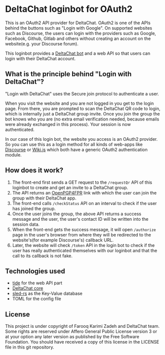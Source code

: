 # DeltaChat loginbot for OAuth2

This is an OAuth2 API provider for DeltaChat. OAuth2 is one of the APIs behind the buttons such as "Login with Google". On supported websites such as Discourse, the users can login with the providers such as Google, Facebook, Github, Gitlab and others without creating an account on the website(e.g. your Discourse forum).

This loginbot provides a [DeltaChat bot](https://delta.chat) and a web API so that users can login with their DeltaChat account.

## What is the principle behind "Login with DeltaChat"?
"Login with DeltaChat" uses the Secure join protocol to authenticate a user.

When you visit the website and you are not logged in you get to the login page. From there, you are prompted to scan the DeltaChat QR code to login, which is internally just a DeltaChat group invite. Once you join the group the bot knows who you are (no extra email verification needed, because emails were already exchanged in this process). Your session is now authenticated.

In our case of this login bot, the website you access is an OAuth2 provider. So you can use this as a login method for all kinds of web-apps like [Discourse](https://www.discourse.org/) or [Wiki.js](https://js.wiki) which both have a generic OAuth2 authentication module.

## How does it work?

1. The front-end first sends a GET request to the `/requestQr` API of this loginbot to create and get an invite to a DeltaChat group.
2. The API returns an [OpenPGP4FPR](https://github.com/deltachat/interface/blob/master/uri-schemes.md#openpgp4fpr-) link with which the user can join the group with their DeltaChat app.
3. The front-end calls `/checkStatus` API on an interval to check if the user has joined the group.
4. Once the user joins the group, the above API returns a success message and the user, the user's contact ID will be written into the session data.
5. When the front-end gets the success message, it will open `/authorize` page in the user's browser from where they will be redirected to the website's(for example Discourse's) callback URL.
6. Later, the website will check `/token` API in the login bot to check if the user has really authenticated themselves with our loginbot and that the call to its callback is not fake.

## Technologies used

 - [tide](https://github.com/http-rs/tide) for the web API part
 - [DeltaChat core](https://github.com/deltachat/deltachat-core-rust)
 - [sled-rs](https://sled.rs/) as the Key-Value database
 - TOML for the config file

## License

This project is under copyright of Farooq Karimi Zadeh and DeltaChat team. Some rights are reserved under Affero General Public License version 3 or at your option any later version as published by the Free Software Foundation. You should have received a copy of this license in the LICENSE file in this git repository.
